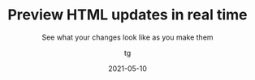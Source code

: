---
date: 2021-05-10
title: Preview HTML updates in real time
technologies: [html]
topics: [latest]
author: tg
subtitle: See what your changes look like as you make them
thumbnail: ./thumbnail.png
cardThumbnail: ./card.png
shortVideo:
  poster: ./tip.png
  url: https://youtu.be/3XkXEi5TcuQ=
seealso:
  - title: IntelliJ IDEA Help - Preview output of HTML files
    href: https://www.jetbrains.com/help/idea/editing-html-files.html#ws_html_preview_output
leadin: |
  IntelliJ IDEA comes with a built-in preview for HTML, so we can get a good idea of what our changes will look like as we're making them.

---